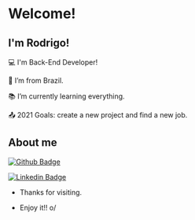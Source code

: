 # Welcome!

 

## I'm Rodrigo!

 

:computer: I'm Back-End Developer!

:house_with_garden: I’m from Brazil.

:books: I’m currently learning everything.

:outbox_tray: 2021 Goals: create a new project and find a new job.

 

## About me

[![Github Badge](https://img.shields.io/badge/-Github-000?style=flat-square&logo=Github&logoColor=white&link=https://github.com/rodmafra92)](https://github.com/rodmafra92)

[![Linkedin Badge](https://img.shields.io/badge/-LinkedIn-blue?style=flat-square&logo=Linkedin&logoColor=white&link=https://www.linkedin.com/in/rodrigo-mafra-da-silva-1250471a1//)](https://www.linkedin.com/in/rodrigo-mafra-da-silva-1250471a1/)


- Thanks for visiting.

- Enjoy it!! o/
